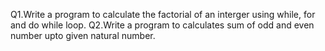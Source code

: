 Q1.Write a program to calculate the factorial of an interger using while, for and do while loop.
Q2.Write a program to calculates sum of odd and even number upto given natural number.
